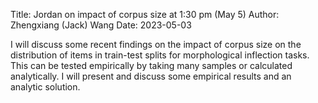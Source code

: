 Title: Jordan on impact of corpus size at 1:30 pm (May 5)
Author: Zhengxiang (Jack) Wang
Date: 2023-05-03



I will discuss some recent findings on the impact of corpus size on the distribution of items in train-test splits for morphological inflection tasks. This can be tested empirically by taking many samples or calculated analytically. I will present and discuss some empirical results and an analytic solution. 
